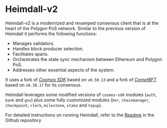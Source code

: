# Heimdall-v2

Heimdall-v2 is a modernized and revamped consensus client that is at the heart of the Polygon PoS network. Similar to the previous version of Heimdall it performs the following functions:

- Manages validators.
- Handles block producer selection.
- Facilitates spans.
- Orchestrates the state sync mechanism between Ethereum and Polygon PoS.
- Addresses other essential aspects of the system.

It uses a fork of [*Cosmos SDK*](https://github.com/0xPolygon/cosmos-sdk) based on `v0.50.13` and a fork of [*CometBFT*](https://github.com/0xPolygon/cometbft/) based on `v0.38.17` for its consensus.

Heimdall leverages some modified versions of `cosmos-sdk` modules (`auth`, `bank` and `gov`) plus some fully customized modules (`bor`, `chainmanager`, `checkpoint`, `clerk`, `milestone`, `stake` and `topup`).

For detailed instructions on running Heimdall, refer to the [Readme](https://github.com/0xPolygon/heimdall-v2/blob/develop/README.md) in the Github repository

